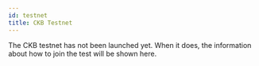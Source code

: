 ```yaml
---
id: testnet
title: CKB Testnet
---
```



The CKB testnet has not been launched yet. When it does, the information about how to join the test will be shown here. 

<!-- ## Configurations

## Bootnodes
 -->
